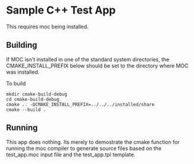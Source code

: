 # Sample C++ Test App

This requires moc being installed. 

## Building

If MOC isn't installed in one of the standard system
directories, the CMAKE_INSTALL_PREFIX below should be 
set to the directory where MOC was installed. 

To build
```
mkdir cmake-build-debug
cd cmake-build-debug
cmake .. -DCMAKE_INSTALL_PREFIX=../../../installed/share
cmake --build . 
```

## Running
This app does nothing. Its merely to demostrate the
cmake function for running the moc compiler to generate
source files based on the test_app.moc input file and
the test_app.tpl template.
